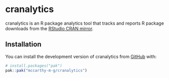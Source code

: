
<!-- README.md is generated from README.Rmd. Please edit that file -->

# cranalytics

<!-- badges: start -->
<!-- badges: end -->

cranalytics is an R package analytics tool that tracks and reports R
package downloads from the [RStudio CRAN
mirror](http://cran-logs.rstudio.com/).

## Installation

You can install the development version of cranalytics from
[GitHub](https://github.com/) with:

``` r
# install.packages("pak")
pak::pak("mccarthy-m-g/cranalytics")
```
